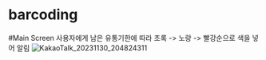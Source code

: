 # barcoding

#Main Screen
사용자에게 남은 유통기한에 따라 초록 -> 노랑 -> 빨강순으로 색을 넣어 알림
![KakaoTalk_20231130_204824311](https://github.com/user-attachments/assets/cd455325-d75c-4eca-8645-38e1cafc88c6)
